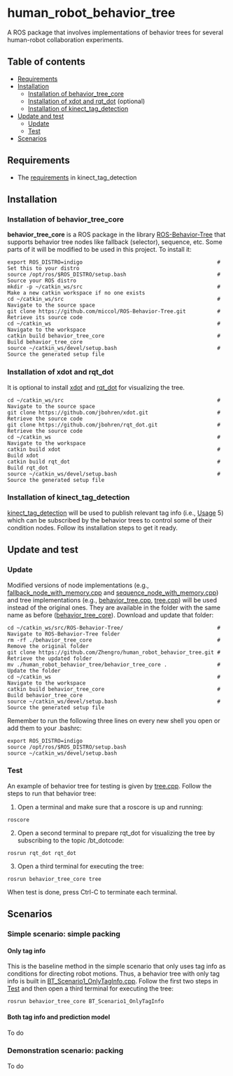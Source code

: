 # human_robot_behavior_tree
A ROS package that involves implementations of behavior trees for several human-robot collaboration experiments.

## Table of contents
- [Requirements](#requirements)
- [Installation](#installation)
  - [Installation of behavior_tree_core](#installation-of-behavior_tree_core)
  - [Installation of xdot and rqt_dot](#installation-of-xdot-and-rqt_dot) (optional)
  - [Installation of kinect_tag_detection](#installation-of-kinect_tag_detection)
- [Update and test](#update-and-test)
  - [Update](#update)
  - [Test](#test)
- [Scenarios](#scenarios)

## Requirements
* The [requirements](https://github.com/Zhengro/kinect_tag_detection#requirements) in kinect_tag_detection

## Installation
### Installation of behavior_tree_core
**behavior_tree_core** is a ROS package in the library [ROS-Behavior-Tree](https://github.com/miccol/ROS-Behavior-Tree) that supports behavior tree nodes like fallback (selector), sequence, etc. Some parts of it will be modified to be used in this project. To install it:
```
export ROS_DISTRO=indigo                                           # Set this to your distro
source /opt/ros/$ROS_DISTRO/setup.bash                             # Source your ROS distro 
mkdir -p ~/catkin_ws/src                                           # Make a new catkin workspace if no one exists
cd ~/catkin_ws/src                                                 # Navigate to the source space
git clone https://github.com/miccol/ROS-Behavior-Tree.git          # Retrieve its source code
cd ~/catkin_ws                                                     # Navigate to the workspace
catkin build behavior_tree_core                                    # Build behavior_tree_core
source ~/catkin_ws/devel/setup.bash                                # Source the generated setup file
```

### Installation of xdot and rqt_dot
It is optional to install [xdot](https://github.com/jbohren/xdot) and [rqt_dot](https://github.com/jbohren/rqt_dot) for visualizing the tree.
```
cd ~/catkin_ws/src                                                 # Navigate to the source space
git clone https://github.com/jbohren/xdot.git                      # Retrieve the source code
git clone https://github.com/jbohren/rqt_dot.git                   # Retrieve the source code
cd ~/catkin_ws                                                     # Navigate to the workspace
catkin build xdot                                                  # Build xdot
catkin build rqt_dot                                               # Build rqt_dot
source ~/catkin_ws/devel/setup.bash                                # Source the generated setup file
```

### Installation of kinect_tag_detection
[kinect_tag_detection](https://github.com/Zhengro/kinect_tag_detection) will be used to publish relevant tag info (i.e., [Usage](https://github.com/Zhengro/kinect_tag_detection#usage) 5) which can be subscribed by the behavior trees to control some of their condition nodes. Follow its installation steps to get it ready.

## Update and test

### Update
Modified versions of node implementations (e.g., [fallback_node_with_memory.cpp](https://github.com/Zhengro/human_robot_behavior_tree/blob/master/behavior_tree_core/src/fallback_node_with_memory.cpp) and [sequence_node_with_memory.cpp](https://github.com/Zhengro/human_robot_behavior_tree/blob/master/behavior_tree_core/src/sequence_node_with_memory.cpp)) and tree implementations (e.g., [behavior_tree.cpp](https://github.com/Zhengro/human_robot_behavior_tree/blob/master/behavior_tree_core/src/behavior_tree.cpp), [tree.cpp](https://github.com/Zhengro/human_robot_behavior_tree/blob/master/behavior_tree_core/src/tree.cpp)) will be used instead of the original ones. They are available in the folder with the same name as before ([behavior_tree_core](https://github.com/Zhengro/human_robot_behavior_tree/tree/master/behavior_tree_core)). Download and update that folder:
```
cd ~/catkin_ws/src/ROS-Behavior-Tree/                              # Navigate to ROS-Behavior-Tree folder
rm -rf ./behavior_tree_core                                        # Remove the original folder
git clone https://github.com/Zhengro/human_robot_behavior_tree.git # Retrieve the updated folder
mv ./human_robot_behavior_tree/behavior_tree_core .                # Update the folder
cd ~/catkin_ws                                                     # Navigate to the workspace
catkin build behavior_tree_core                                    # Build behavior_tree_core
source ~/catkin_ws/devel/setup.bash                                # Source the generated setup file
```
Remember to run the following three lines on every new shell you open or add them to your .bashrc:
```
export ROS_DISTRO=indigo
source /opt/ros/$ROS_DISTRO/setup.bash
source ~/catkin_ws/devel/setup.bash
```
### Test
An example of behavior tree for testing is given by [tree.cpp](https://github.com/Zhengro/human_robot_behavior_tree/blob/master/behavior_tree_core/src/tree.cpp). Follow the steps to run that behavior tree:

1. Open a terminal and make sure that a roscore is up and running:
```
roscore
```
2. Open a second terminal to prepare rqt_dot for visualizing the tree by subscribing to the topic /bt_dotcode:
```
rosrun rqt_dot rqt_dot
```
3. Open a third terminal for executing the tree:
```
rosrun behavior_tree_core tree
```
When test is done, press Ctrl-C to terminate each terminal.

## Scenarios

### Simple scenario: simple packing
#### Only tag info
This is the baseline method in the simple scenario that only uses tag info as conditions for directing robot motions. Thus, a behavior tree with only tag info is built in [BT_Scenario1_OnlyTagInfo.cpp](https://github.com/Zhengro/human_robot_behavior_tree/blob/master/behavior_tree_core/src/BT_Scenario1_OnlyTagInfo.cpp). Follow the first two steps in [Test](#test) and then open a third terminal for executing the tree:
```
rosrun behavior_tree_core BT_Scenario1_OnlyTagInfo
```

#### Both tag info and prediction model
To do

### Demonstration scenario: packing
To do
